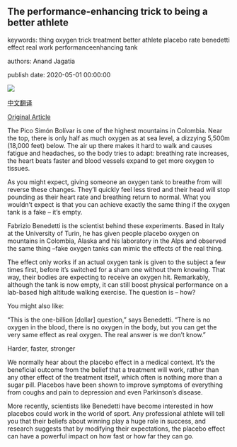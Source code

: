 ## The performance-enhancing trick to being a better athlete

keywords: thing oxygen trick treatment better athlete placebo rate benedetti effect real work performanceenhancing tank

authors: Anand Jagatia

publish date: 2020-05-01 00:00:00

![](https://ichef.bbci.co.uk/wwfeatures/live/624_351/images/live/p0/8c/0f/p08c0fzl.jpg)

[中文翻译](The%20performance-enhancing%20trick%20to%20being%20a%20better%20athlete_zh.md)

[Original Article](http://www.bbc.com/future/article/20200501-the-performance-enhancing-trick-to-being-a-better-athlete)

The Pico Simón Bolívar is one of the highest mountains in Colombia. Near the top, there is only half as much oxygen as at sea level, a dizzying 5,500m (18,000 feet) below. The air up there makes it hard to walk and causes fatigue and headaches, so the body tries to adapt: breathing rate increases, the heart beats faster and blood vessels expand to get more oxygen to tissues.

As you might expect, giving someone an oxygen tank to breathe from will reverse these changes. They’ll quickly feel less tired and their head will stop pounding as their heart rate and breathing return to normal. What you wouldn’t expect is that you can achieve exactly the same thing if the oxygen tank is a fake – it’s empty.

Fabrizio Benedetti is the scientist behind these experiments. Based in Italy at the University of Turin, he has given people placebo oxygen on mountains in Colombia, Alaska and his laboratory in the Alps and observed the same thing –fake oxygen tanks can mimic the effects of the real thing.

The effect only works if an actual oxygen tank is given to the subject a few times first, before it’s switched for a sham one without them knowing. That way, their bodies are expecting to receive an oxygen hit. Remarkably, although the tank is now empty, it can still boost physical performance on a lab-based high altitude walking exercise. The question is – how?

You might also like:

“This is the one-billion [dollar] question,” says Benedetti. “There is no oxygen in the blood, there is no oxygen in the body, but you can get the very same effect as real oxygen. The real answer is we don’t know.”

Harder, faster, stronger

We normally hear about the placebo effect in a medical context. It’s the beneficial outcome from the belief that a treatment will work, rather than any other effect of the treatment itself, which often is nothing more than a sugar pill. Placebos have been shown to improve symptoms of everything from coughs and pain to depression and even Parkinson’s disease.

More recently, scientists like Benedetti have become interested in how placebos could work in the world of sport. Any professional athlete will tell you that their beliefs about winning play a huge role in success, and research suggests that by modifying their expectations, the placebo effect can have a powerful impact on how fast or how far they can go.